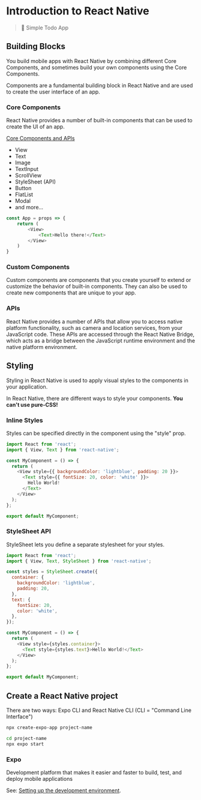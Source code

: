 # Introduction to React Native

> 📱 Simple Todo App

## Building Blocks

You build mobile apps with React Native by combining different Core Components, and sometimes build your own components using the Core Components.

Components are a fundamental building block in React Native and are used to create the user interface of an app. 

### Core Components
React Native provides a number of built-in components that can be used to create the UI of an app. 

[Core Components and APIs](https://reactnative.dev/docs/components-and-apis)
- View
- Text
- Image
- TextInput
- ScrollView
- StyleSheet (API)
- Button
- FlatList
- Modal
- and more...

```js
const App = props => {
	return (
		<View>
			<Text>Hello there!</Text>
		</View>
	)
}
```

### Custom Components
Custom components are components that you create yourself to extend or customize the behavior of built-in components. They can also be used to create new components that are unique to your app. 

### APIs
React Native provides a number of APIs that allow you to access native platform functionality, such as camera and location services, from your JavaScript code. These APIs are accessed through the React Native Bridge, which acts as a bridge between the JavaScript runtime environment and the native platform environment.


## Styling

Styling in React Native is used to apply visual styles to the components in your application. 

In React Native, there are different ways to style your components. **You can't use pure-CSS!**

### Inline Styles

Styles can be specified directly in the component using the "style" prop.

```js
import React from 'react';
import { View, Text } from 'react-native';

const MyComponent = () => {
  return (
    <View style={{ backgroundColor: 'lightblue', padding: 20 }}>
      <Text style={{ fontSize: 20, color: 'white' }}>
        Hello World!
      </Text>
    </View>
  );
};

export default MyComponent;
```

### StyleSheet API

StyleSheet lets you define a separate stylesheet for your styles.

```js
import React from 'react';
import { View, Text, StyleSheet } from 'react-native';

const styles = StyleSheet.create({
  container: {
    backgroundColor: 'lightblue',
    padding: 20,
  },
  text: {
    fontSize: 20,
    color: 'white',
  },
});

const MyComponent = () => {
  return (
    <View style={styles.container}>
      <Text style={styles.text}>Hello World!</Text>
    </View>
  );
};

export default MyComponent;
```


## Create a React Native project

There are two ways: Expo CLI and React Native CLI (CLI = "Command Line Interface")

```bash
npx create-expo-app project-name

cd project-name
npx expo start
```

### Expo
Development platform that makes it easier and faster to build, test, and deploy mobile applications

See: [Setting up the development environment](https://reactnative.dev/docs/environment-setup).
